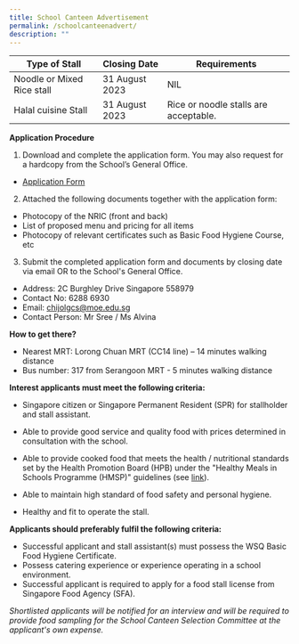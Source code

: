 ```yaml
---
title: School Canteen Advertisement
permalink: /schoolcanteenadvert/
description: ""
---
```

| Type of Stall | Closing Date | Requirements |
| -------- | -------- | -------- |
| Noodle or Mixed Rice stall | 31 August 2023 | NIL|
| Halal cuisine Stall | 31 August 2023 | Rice or noodle stalls are acceptable.|

**Application Procedure**

1. Download and complete the application form. You may also request for a hardcopy from the School’s General
Office.
* [Application Form](/files/application%20form%20for%20canteen%20stall%20(jan%202018).pdf)

2. Attached the following documents together with the application form:
* Photocopy of the NRIC (front and back)
* List of proposed menu and pricing for all items
* Photocopy of relevant certificates such as Basic Food Hygiene Course, etc

3. Submit the completed application form and documents by closing date via email OR to the School&#39;s General
Office.

* Address: 2C Burghley Drive Singapore 558979
* Contact No: 6288 6930
* Email: chijolgcs@moe.edu.sg
* Contact Person: Mr Sree / Ms Alvina

**How to get there?**
* Nearest MRT: Lorong Chuan MRT (CC14 line) – 14 minutes walking distance
* Bus number: 317 from Serangoon MRT - 5 minutes walking distance

**Interest applicants must meet the following criteria:**
* Singapore citizen or Singapore Permanent Resident (SPR) for stallholder and stall assistant.
* Able to provide good service and quality food with prices determined in consultation with the school.
* Able to provide cooked food that meets the health / nutritional standards set by the Health Promotion Board (HPB)
under the &quot;Healthy Meals in Schools Programme (HMSP)&quot; guidelines (see
[link](https://www.hpb.gov.sg/schools/school-programmes/healthy-meals-in-schools-programme)).

* Able to maintain high standard of food safety and personal hygiene.
* Healthy and fit to operate the stall.

**Applicants should preferably fulfil the following criteria:**
* Successful applicant and stall assistant(s) must possess the WSQ Basic Food Hygiene Certificate.
* Possess catering experience or experience operating in a school environment.
* Successful applicant is required to apply for a food stall license from Singapore Food Agency (SFA).

*Shortlisted applicants will be notified for an interview and will be required to provide food sampling for the School
Canteen Selection Committee at the applicant&#39;s own expense.*